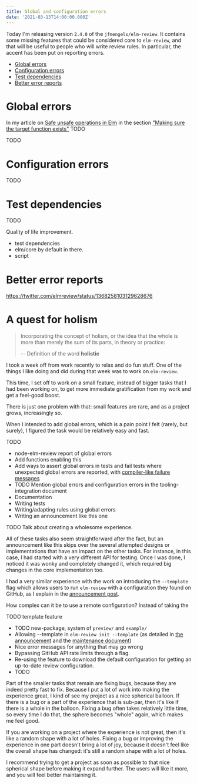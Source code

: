 ```yaml
---
title: Global and configuration errors
date: '2021-03-13T14:00:00.000Z'
---
```


Today I'm releasing version `2.4.0` of the `jfmengels/elm-review`. It contains some missing features that could be considered core to `elm-review`, and that will be useful to people who will write review rules. In particular, the accent has been put on reporting errors.

- [Global errors](#global-errors)
- [Configuration errors](#configuration-errors)
- [Test dependencies](#test-dependencies)
- [Better error reports](#better-error-reports)

# Global errors

In my article on [Safe unsafe operations in Elm](/safe-unsafe-operations-in-elm) in the section ["Making sure the target function exists"](http://localhost:8000/safe-unsafe-operations-in-elm/#making-sure-the-target-function-exists) TODO

TODO

# Configuration errors

TODO

# Test dependencies

TODO

Quality of life improvement.

- test dependencies
- elm/core by default in there.
- script

# Better error reports

https://twitter.com/elmreview/status/1368258103129628676

# A quest for holism

> Incorporating the concept of holism, or the idea that the whole is more than merely the sum of its parts, in theory or practice:
>
> -- Definition of the word **holistic**

I took a week off from work recently to relax and do fun stuff. One of the things I like doing and did during that week was to work on `elm-review`.

This time, I set off to work on a small feature, instead of bigger tasks that I had been working on, to get more immediate gratification from my work and get a feel-good boost.

There is just one problem with that: small features are rare, and as a project grows, increasingly so.

When I intended to add global errors, which is a pain point I felt (rarely, but surely), I figured the task would be relatively easy and fast.

TODO

- node-elm-review report of global errors
- Add functions enabling this
- Add ways to assert global errors in tests and fail tests where unexpected global errors are reported, with [compiler-like failure messages](/great-failure-messages)
- TODO Mention global errors and configuration errors in the tooling-integration document
- Documentation
- Writing tests
- Writing/adapting rules using global errors
- Writing an announcement like this one

TODO Talk about creating a wholesome experience.

All of these tasks also seem straightforward after the fact, but an announcement like this skips over the several attempted designs or implementations that have an impact on the other tasks. For instance, in this case, I had started with a very different API for testing. Once I was done, I noticed it was wonky and completely changed it, which required big changes in the core implementation too.

I had a very similar experience with the work on introducing the `--template` flag which allows users to run `elm-review` with a configuration they found on GitHub, as I explain in the [announcement post](/2.3.0-just-try-it-out/).

How complex can it be to use a remote configuration? Instead of taking the

TODO template feature

- TODO new-package, system of `preview/` and `example/`
- Allowing --template in `elm-review init --template` (as detailed in [the announcement](/2.3.0-just-try-it-out#new-package) and the [maintenance document](https://github.com/jfmengels/elm-review-unused/blob/master/maintenance/MAINTENANCE.md))
- Nice error messages for anything that may go wrong
- Bypassing GitHub API rate limits through a flag.
- Re-using the feature to download the default configuration for getting an up-to-date review configuration.
- TODO

Part of the smaller tasks that remain are fixing bugs, because they are indeed pretty fast to fix. Because I put a lot of work into making the experience great, I kind of see my project as a nice spherical balloon. If there is a bug or a part of the experience that is sub-par, then it's like if there is a whole in the balloon. Fixing a bug often takes relatively little time, so every time I do that, the sphere becomes "whole" again, which makes me feel good.

If you are working on a project where the experience is not great, then it's like a random shape with a lot of holes. Fixing a bug or improving the experience in one part doesn't bring a lot of joy, because it doesn't feel like the overall shape has changed: it's still a random shape with a lot of holes.

I recommend trying to get a project as soon as possible to that nice spherical shape before making it expand further. The users will like it more, and you will feel better maintaining it.
